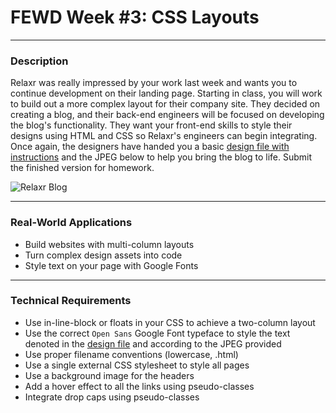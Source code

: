 # FEWD Week #3: CSS Layouts

---

### Description

Relaxr was really impressed by your work last week and wants you to continue development on their landing page. Starting in class, you will work to build out a more complex layout for their company site. They decided on creating a blog, and their back-end engineers will be focused on developing the blog's functionality. They want your front-end skills to style their designs using HTML and CSS so Relaxr's engineers can begin integrating. Once again, the designers have handed you a basic [design file with instructions](design.txt) and the JPEG below to help you bring the blog to life. Submit the finished version for homework.

![Relaxr Blog](images/relaxr_blog.jpg)

---

### Real-World Applications

- Build websites with multi-column layouts
- Turn complex design assets into code
- Style text on your page with Google Fonts

---

### Technical Requirements

- Use in-line-block or floats in your CSS to achieve a two-column layout
- Use the correct `Open Sans` Google Font typeface to style the text denoted in the [design file](design.txt) and according to the JPEG provided
- Use proper filename conventions (lowercase, .html)
- Use a single external CSS stylesheet to style all pages
- Use a background image for the headers
- Add a hover effect to all the links using pseudo-classes
- Integrate drop caps using pseudo-classes
